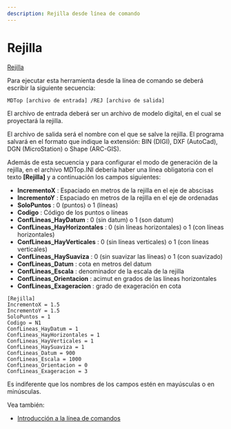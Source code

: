 ```yaml
---
description: Rejilla desde línea de comando
---
```


# Rejilla

[ Rejilla](../como.../como-rejilla.md)

Para ejecutar esta herramienta desde la línea de comando se deberá escribir la siguiente secuencia:

```
MDTop [archivo de entrada] /REJ [archivo de salida]
```

El archivo de entrada deberá ser un archivo de modelo digital, en el cual se proyectará la rejilla.

El archivo de salida será el nombre con el que se salve la rejilla. El programa salvará en el formato que indique la extensión: BIN (DIGI), DXF (AutoCad), DGN (MicroStation) o Shape (ARC-GIS).

Además de esta secuencia y para configurar el modo de generación de la rejilla, en el archivo MDTop.INI debería haber una línea obligatoria con el texto **\[Rejilla]** y a continuación los campos siguientes:

* **IncrementoX** : Espaciado en metros de la rejilla en el eje de abscisas
* **IncrementoY** : Espaciado en metros de la rejilla en el eje de ordenadas
* **SoloPuntos** : 0 (puntos) o 1 (líneas)
* **Codigo** : Código de los puntos o líneas
* **ConfLineas\_HayDatum** : 0 (sin datum) o 1 (son datum)
* **ConfLineas\_HayHorizontales** : 0 (sin líneas horizontales) o 1 (con líneas horizontales)
* **ConfLineas\_HayVerticales** : 0 (sin líneas verticales) o 1 (con líneas verticales)
* **ConfLineas\_HaySuaviza** : 0 (sin suavizar las líneas) o 1 (con suavizado)
* **ConfLineas\_Datum** : cota en metros del datum
* **ConfLineas\_Escala** : denominador de la escala de la rejilla
* **ConfLineas\_Orientacion** : acimut en grados de las líneas horizontales
* **ConfLineas\_Exageracion** : grado de exageración en cota

```
[Rejilla]
IncrementoX = 1.5
IncrementoY = 1.5
SoloPuntos = 1
Codigo = N1
ConfLineas_HayDatum = 1
ConfLineas_HayHorizontales = 1
ConfLineas_HayVerticales = 1
ConfLineas_HaySuaviza = 1
ConfLineas_Datum = 900
ConfLineas_Escala = 1000
ConfLineas_Orientacion = 0
ConfLineas_Exageracion = 3
```

Es indiferente que los nombres de los campos estén en mayúsculas o en minúsculas.

Vea también:

* [Introducción a la línea de comandos](./)
